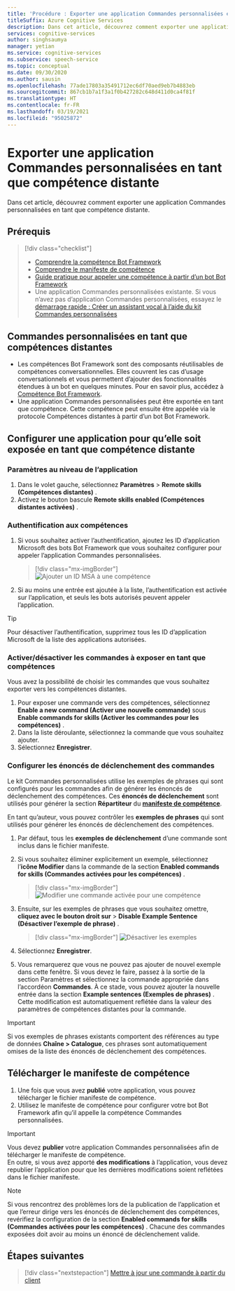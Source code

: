 ```yaml
---
title: 'Procédure : Exporter une application Commandes personnalisées en tant que compétence distante - Service Speech'
titleSuffix: Azure Cognitive Services
description: Dans cet article, découvrez comment exporter une application Commandes personnalisées en tant que compétence
services: cognitive-services
author: singhsaumya
manager: yetian
ms.service: cognitive-services
ms.subservice: speech-service
ms.topic: conceptual
ms.date: 09/30/2020
ms.author: sausin
ms.openlocfilehash: 77ade17803a35491712ec6df70aed9eb7b4883eb
ms.sourcegitcommit: 867cb1b7a1f3a1f0b427282c648d411d0ca4f81f
ms.translationtype: HT
ms.contentlocale: fr-FR
ms.lasthandoff: 03/19/2021
ms.locfileid: "95025872"
---
```

# <a name="export-custom-commands-application-as-a-remote-skill"></a>Exporter une application Commandes personnalisées en tant que compétence distante

Dans cet article, découvrez comment exporter une application Commandes personnalisées en tant que compétence distante.

## <a name="prerequisites"></a>Prérequis
> [!div class="checklist"]
> * [Comprendre la compétence Bot Framework](/azure/bot-service/skills-conceptual)
> * [Comprendre le manifeste de compétence](https://aka.ms/speech/cc-skill-manifest)
> * [Guide pratique pour appeler une compétence à partir d’un bot Bot Framework](/azure/bot-service/skills-about-skill-consumers)
> * Une application Commandes personnalisées existante. Si vous n’avez pas d’application Commandes personnalisées, essayez le [démarrage rapide : Créer un assistant vocal à l’aide du kit Commandes personnalisées](quickstart-custom-commands-application.md)

## <a name="custom-commands-as-remote-skills"></a>Commandes personnalisées en tant que compétences distantes
* Les compétences Bot Framework sont des composants réutilisables de compétences conversationnelles. Elles couvrent les cas d’usage conversationnels et vous permettent d’ajouter des fonctionnalités étendues à un bot en quelques minutes. Pour en savoir plus, accédez à [Compétence Bot Framework](https://microsoft.github.io/botframework-solutions/overview/skills/).
* Une application Commandes personnalisées peut être exportée en tant que compétence. Cette compétence peut ensuite être appelée via le protocole Compétences distantes à partir d’un bot Bot Framework.

## <a name="configure-an-application-to-be-exposed-as-a-remote-skill"></a>Configurer une application pour qu’elle soit exposée en tant que compétence distante

### <a name="application-level-settings"></a>Paramètres au niveau de l’application
1. Dans le volet gauche, sélectionnez **Paramètres** > **Remote skills (Compétences distantes)** .
1. Activez le bouton bascule **Remote skills enabled (Compétences distantes activées)** .

### <a name="authentication-to-skills"></a>Authentification aux compétences
1. Si vous souhaitez activer l’authentification, ajoutez les ID d’application Microsoft des bots Bot Framework que vous souhaitez configurer pour appeler l’application Commandes personnalisées.
      > [!div class="mx-imgBorder"]
      > ![Ajouter un ID MSA à une compétence](media/custom-commands/skill-add-msa-id.png)

1. Si au moins une entrée est ajoutée à la liste, l’authentification est activée sur l’application, et seuls les bots autorisés peuvent appeler l’application.
> [!TIP]
>  Pour désactiver l’authentification, supprimez tous les ID d’application Microsoft de la liste des applications autorisées. 

 ### <a name="enabledisable-commands-to-be-exposed-as-skills"></a>Activer/désactiver les commandes à exposer en tant que compétences

Vous avez la possibilité de choisir les commandes que vous souhaitez exporter vers les compétences distantes.

1. Pour exposer une commande vers des compétences, sélectionnez **Enable a new command (Activer une nouvelle commande)** sous **Enable commands for skills (Activer les commandes pour les compétences)** .
1. Dans la liste déroulante, sélectionnez la commande que vous souhaitez ajouter.
1. Sélectionnez **Enregistrer**.

### <a name="configure-triggering-utterances-for-commands"></a>Configurer les énoncés de déclenchement des commandes
Le kit Commandes personnalisées utilise les exemples de phrases qui sont configurés pour les commandes afin de générer les énoncés de déclenchement des compétences. Ces **énoncés de déclenchement** sont utilisés pour générer la section **Répartiteur** du [**manifeste de compétence**](https://microsoft.github.io/botframework-solutions/skills/handbook/manifest/).

En tant qu’auteur, vous pouvez contrôler les **exemples de phrases** qui sont utilisés pour générer les énoncés de déclenchement des compétences.
1. Par défaut, tous les **exemples de déclenchement** d’une commande sont inclus dans le fichier manifeste.
1. Si vous souhaitez éliminer explicitement un exemple, sélectionnez l’**icône Modifier** dans la commande de la section **Enabled commands for skills (Commandes activées pour les compétences)** .
    > [!div class="mx-imgBorder"]
    > ![Modifier une commande activée pour une compétence](media/custom-commands/skill-edit-enabled-command.png)

1. Ensuite, sur les exemples de phrases que vous souhaitez omettre, **cliquez avec le bouton droit sur** > **Disable Example Sentence (Désactiver l’exemple de phrase)** .
    > [!div class="mx-imgBorder"]
    > ![Désactiver les exemples](media/custom-commands/skill-disable-example-sentences.png)

1. Sélectionnez **Enregistrer**.
1. Vous remarquerez que vous ne pouvez pas ajouter de nouvel exemple dans cette fenêtre. Si vous devez le faire, passez à la sortie de la section Paramètres et sélectionnez la commande appropriée dans l’accordéon **Commandes**. À ce stade, vous pouvez ajouter la nouvelle entrée dans la section **Example sentences (Exemples de phrases)** . Cette modification est automatiquement reflétée dans la valeur des paramètres de compétences distantes pour la commande.

> [!IMPORTANT]
> Si vos exemples de phrases existants comportent des références au type de données **Chaîne > Catalogue**, ces phrases sont automatiquement omises de la liste des énoncés de déclenchement des compétences. 

## <a name="download-skill-manifest"></a>Télécharger le manifeste de compétence
1. Une fois que vous avez **publié** votre application, vous pouvez télécharger le fichier manifeste de compétence.
1. Utilisez le manifeste de compétence pour configurer votre bot Bot Framework afin qu’il appelle la compétence Commandes personnalisées.
> [!IMPORTANT]
> Vous devez **publier** votre application Commandes personnalisées afin de télécharger le manifeste de compétence. </br>
> En outre, si vous avez apporté **des modifications** à l’application, vous devez republier l’application pour que les dernières modifications soient reflétées dans le fichier manifeste.

> [!NOTE]
> Si vous rencontrez des problèmes lors de la publication de l’application et que l’erreur dirige vers les énoncés de déclenchement des compétences, revérifiez la configuration de la section **Enabled commands for skills (Commandes activées pour les compétences)** . Chacune des commandes exposées doit avoir au moins un énoncé de déclenchement valide.


## <a name="next-steps"></a>Étapes suivantes

> [!div class="nextstepaction"]
> [Mettre à jour une commande à partir du client](./how-to-custom-commands-update-command-from-client.md)
